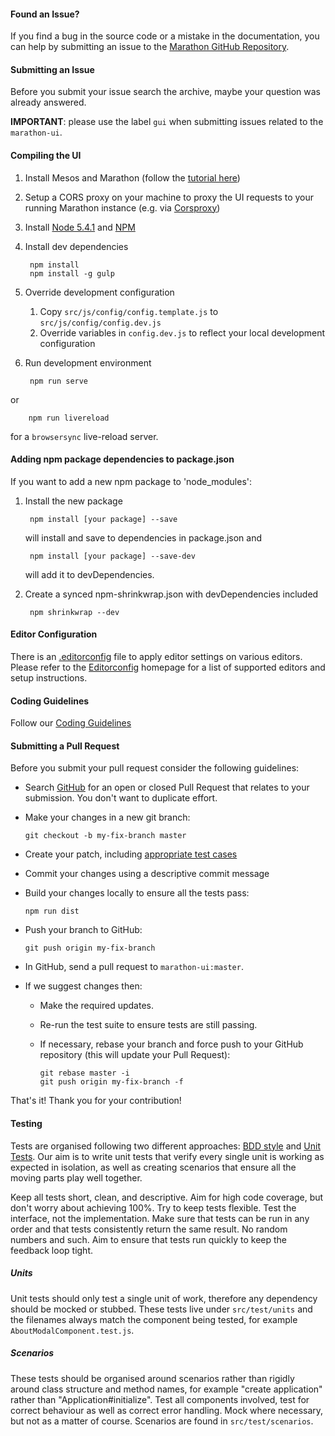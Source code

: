 #### Found an Issue?
If you find a bug in the source code or a mistake in the documentation, you can
help by submitting an issue to the [Marathon GitHub Repository](https://github.com/mesosphere/marathon/issues).

#### Submitting an Issue
Before you submit your issue search the archive, maybe your question was already answered.

**IMPORTANT**: please use the label `gui` when submitting issues related to the
`marathon-ui`.

#### Compiling the UI

1. Install Mesos and Marathon (follow the [tutorial here](https://mesosphere.github.io/marathon/docs/))
2. Setup a CORS proxy on your machine to proxy the UI requests to your running Marathon instance (e.g. via [Corsproxy](https://www.npmjs.com/package/corsproxy))
3. Install [Node 5.4.1](https://nodejs.org/en/blog/release/v5.4.1/) and [NPM](https://npmjs.org/)

4. Install dev dependencies

        npm install
        npm install -g gulp

5. Override development configuration

    1. Copy `src/js/config/config.template.js` to `src/js/config/config.dev.js`
    2. Override variables in `config.dev.js` to reflect your local development configuration

6. Run development environment

        npm run serve

  or

        npm run livereload

  for a `browsersync` live-reload server.

#### Adding npm package dependencies to package.json

If you want to add a new npm package to 'node_modules':

1. Install the new package

        npm install [your package] --save
    will install and save to dependencies in package.json and

        npm install [your package] --save-dev
    will add it to devDependencies.

2. Create a synced npm-shrinkwrap.json with devDependencies included

        npm shrinkwrap --dev

#### Editor Configuration
There is an [.editorconfig](https://github.com/mesosphere/marathon-ui/blob/master/.editorconfig)
file to apply editor settings on various editors. Please refer to the [Editorconfig](http://editorconfig.org/#overview)
homepage for a list of supported editors and setup instructions.

#### Coding Guidelines
Follow our [Coding Guidelines](https://github.com/mesosphere/marathon-ui/blob/master/coding-guidelines.md)

#### Submitting a Pull Request
Before you submit your pull request consider the following guidelines:

* Search [GitHub](https://github.com/mesosphere/marathon-ui/pulls) for an open or closed Pull Request
  that relates to your submission. You don't want to duplicate effort.
* Make your changes in a new git branch:

     ```shell
     git checkout -b my-fix-branch master
     ```

* Create your patch, including [appropriate test cases](#testing)

* Commit your changes using a descriptive commit message

* Build your changes locally to ensure all the tests pass:

    ```shell
    npm run dist
    ```

* Push your branch to GitHub:

    ```shell
    git push origin my-fix-branch
    ```

* In GitHub, send a pull request to `marathon-ui:master`.

* If we suggest changes then:
  * Make the required updates.
  * Re-run the test suite to ensure tests are still passing.
  * If necessary, rebase your branch and force push to your GitHub repository (this will update your Pull Request):

    ```shell
    git rebase master -i
    git push origin my-fix-branch -f
    ```

That's it! Thank you for your contribution!

#### Testing 

Tests are organised following two different approaches: [BDD style](http://guide.agilealliance.org/guide/bdd.html) and [Unit Tests](http://guide.agilealliance.org/guide/unittest.html). Our aim is to write unit tests that verify every single unit is working as expected in isolation, as well as creating scenarios that ensure all the moving parts play well together.

Keep all tests short, clean, and descriptive. Aim for high code coverage, but don't worry about achieving 100%. Try to keep tests flexible. Test the
interface, not the implementation. Make sure that tests can be run in any order and that tests consistently return the same result. No random numbers and such. Aim to ensure that tests run quickly to keep the feedback loop tight.

##### Units 

Unit tests should only test a single unit of work, therefore any dependency should be mocked or stubbed. These tests live under `src/test/units` and the filenames always match the component being tested, for example `AboutModalComponent.test.js`.

##### Scenarios

These tests should be organised around scenarios rather than rigidly around class structure and method names, for example "create application" rather than "Application#initialize". Test all components involved, test for correct behaviour as well as correct error handling. Mock where necessary, but not as a matter of course. Scenarios are found in `src/test/scenarios`.


